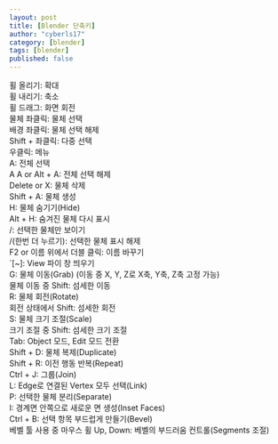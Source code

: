 ```yaml
---
layout: post
title: [Blender 단축키]
author: "cyberls17"
category: [blender]
tags: [blender]
published: false
---
```

휠 올리기: 확대<br>
휠 내리기: 축소<br>
휠 드래그: 화면 회전<br>
물체 좌클릭: 물체 선택<br>
배경 좌클릭: 물체 선택 해제<br>
Shift + 좌클릭: 다중 선택<br>
우클릭: 메뉴<br>
A: 전체 선택<br>
A A or Alt + A: 전체 선택 해제<br>
Delete or X: 물체 삭제<br>
Shift + A: 물체 생성<br>
H: 물체 숨기기(Hide)<br>
Alt + H: 숨겨진 물체 다시 표시<br>
/: 선택한 물체만 보이기<br>
/(한번 더 누르기): 선택한 물체 표시 해제<br>
F2 or 이름 위에서 더블 클릭: 이름 바꾸기<br>
`[~]: View 파이 창 띄우기<br>
G: 물체 이동(Grab) (이동 중 X, Y, Z로 X축, Y축, Z축 고정 가능)<br>
물체 이동 중 Shift: 섬세한 이동<br>
R: 물체 회전(Rotate)<br>
회전 상태에서 Shift: 섬세한 회전<br>
S: 물체 크기 조절(Scale)<br>
크기 조절 중 Shift: 섬세한 크기 조절<br>
Tab: Object 모드, Edit 모드 전환<br>
Shift + D: 물체 복제(Duplicate)<br>
Shift + R: 이전 행동 반복(Repeat)<br>
Ctrl + J: 그룹(Join)<br>
L: Edge로 연결된 Vertex 모두 선택(Link)<br>
P: 선택한 물체 분리(Separate)<br>
I: 경계면 안쪽으로 새로운 면 생성(Inset Faces)<br>
Ctrl + B: 선택 항목 부드럽게 만들기(Bevel)<br>
베벨 툴 사용 중 마우스 휠 Up, Down: 베벨의 부드러움 컨트롤(Segments 조절)<br>
